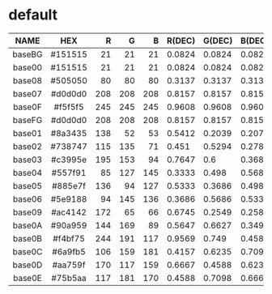 # default

|  NAME  |   HEX   |  R  |  G  |  B  | R(DEC) | G(DEC) | B(DEC) |  H  |  S  |  V  |
|:------:|:-------:|----:|----:|----:|:-------|:-------|:-------|----:|----:|----:|
| baseBG | #151515 |  21 |  21 |  21 | 0.0824 | 0.0824 | 0.0824 |   0 |   0 |   8 |
| base00 | #151515 |  21 |  21 |  21 | 0.0824 | 0.0824 | 0.0824 |   0 |   0 |   8 |
| base08 | #505050 |  80 |  80 |  80 | 0.3137 | 0.3137 | 0.3137 |   0 |   0 |  31 |
| base07 | #d0d0d0 | 208 | 208 | 208 | 0.8157 | 0.8157 | 0.8157 |   0 |   0 |  82 |
| base0F | #f5f5f5 | 245 | 245 | 245 | 0.9608 | 0.9608 | 0.9608 |   0 |   0 |  96 |
| baseFG | #d0d0d0 | 208 | 208 | 208 | 0.8157 | 0.8157 | 0.8157 |   0 |   0 |  82 |
| base01 | #8a3435 | 138 |  52 |  53 | 0.5412 | 0.2039 | 0.2078 | 359 |  62 |  54 |
| base02 | #738747 | 115 | 135 |  71 | 0.451  | 0.5294 | 0.2784 |  79 |  47 |  53 |
| base03 | #c3995e | 195 | 153 |  94 | 0.7647 | 0.6    | 0.3686 |  35 |  52 |  76 |
| base04 | #557f91 |  85 | 127 | 145 | 0.3333 | 0.498  | 0.5686 | 198 |  41 |  57 |
| base05 | #885e7f | 136 |  94 | 127 | 0.5333 | 0.3686 | 0.498  | 313 |  31 |  53 |
| base06 | #5e9188 |  94 | 145 | 136 | 0.3686 | 0.5686 | 0.5333 | 169 |  35 |  57 |
| base09 | #ac4142 | 172 |  65 |  66 | 0.6745 | 0.2549 | 0.2588 | 359 |  62 |  67 |
| base0A | #90a959 | 144 | 169 |  89 | 0.5647 | 0.6627 | 0.349  |  79 |  47 |  66 |
| base0B | #f4bf75 | 244 | 191 | 117 | 0.9569 | 0.749  | 0.4588 |  35 |  52 |  96 |
| base0C | #6a9fb5 | 106 | 159 | 181 | 0.4157 | 0.6235 | 0.7098 | 198 |  41 |  71 |
| base0D | #aa759f | 170 | 117 | 159 | 0.6667 | 0.4588 | 0.6235 | 312 |  31 |  67 |
| base0E | #75b5aa | 117 | 181 | 170 | 0.4588 | 0.7098 | 0.6667 | 170 |  35 |  71 |
